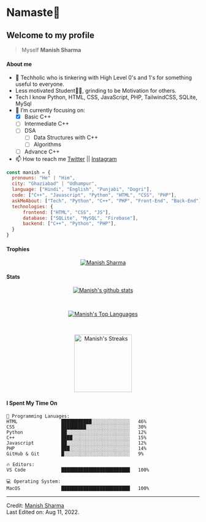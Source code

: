 # Namaste🙏

## Welcome to my profile

> Myself <b>Manish Sharma</b>
#### About me
- 👀 Techholic who is tinkering with High Level 0's and 1's for something useful to everyone.
- Less motivated Student🧑‍🏫, grinding to be Motivation for others.
- Tech I know Python, HTML, CSS, JavaScript, PHP, TailwindCSS, SQLite, MySql
- 🌱 I’m currently focusing on:
     - [x] Basic C++
     - [ ] Intermediate C++
     - [ ] DSA
         - [ ] Data Structures with C++
         - [ ] Algorithms
     - [ ] Advance C++
- 📫 How to reach me [Twitter](https://twitter.com/manishbadgotra) || [Instagram](https://instagram.com/manish_badgotra)

```javascript
const manish = {
  pronouns: "He" | "Him",
  city: "Ghaziabad" | "Udhampur",
  language: ["Hindi", "English", "Punjabi", "Dogri"],
  code: ["C++", "Javascript", "Python", "HTML", "CSS", "PHP"],
  askMeAbout: ["Tech", "Python", "C++", "PHP", "Front-End", "Back-End"],
  technologies: {
      frontend: ["HTML", "CSS", "JS"],
      database: ["SQLite", "MySQL", "Firebase"],
      backend: ["C++", "Python", "PHP"],
  }
}
```
#### Trophies

<p align="center"> <a href="https://github.com/github-profile-trophy"><img src="https://github-profile-trophy.vercel.app/?username=ManishBadgotra&row=2&column=6&theme=onedark&column=8&no-frame=false&no-bg=false" alt="Manish Sharma"></a></p>

#### Stats
<p align="center">
<a href="https://github.com/github-readme-stats">
  <img align="center" src="https://github-readme-stats.vercel.app/api?username=ManishBadgotra&show_icons=true&include_all_commits=true&theme=onedark" alt="Manish's github stats" />
</a>
</p>
<br />
<p align="center">
<a href="https://github.com/github-readme-stats">
  <img align="center" src="https://github-readme-stats.vercel.app/api/top-langs/?username=ManishBadgotra&layout=compact&theme=onedark" alt="Manish's Top Languages"/>
</a>
</p>
<br />
<p align="center">
  <img align="center" height="150em" src="https://github-readme-streak-stats.herokuapp.com/?user=ManishBadgotra&theme=onedark" alt="Manish's Streaks" />
</p>

#### I Spent My Time On
```text
💬 Programming Lanuages:
HTML                ███████████░░░░░░░░░░░░░░   46% 
CSS                 █████████░░░░░░░░░░░░░░░░   30% 
Python              ██░░░░░░░░░░░░░░░░░░░░░░░   12% 
C++                 ████░░░░░░░░░░░░░░░░░░░░░   15% 
Javascript          ██░░░░░░░░░░░░░░░░░░░░░░░   12% 
PHP                 ███░░░░░░░░░░░░░░░░░░░░░░   14% 
GitHub & Git        █░░░░░░░░░░░░░░░░░░░░░░░░   9%

🔥 Editors:
VS Code             █████████████████████████   100% 

💻 Operating System:
MacOS               █████████████████████████   100%
```
------
Credit: [Manish Sharma](https://github.com/ManishBadgotra)
<br />
Last Edited on: Aug 11, 2022.
